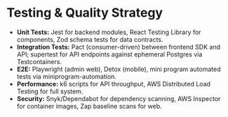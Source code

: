# Testing & Quality Strategy

- **Unit Tests:** Jest for backend modules, React Testing Library for components, Zod schema tests for data contracts.
- **Integration Tests:** Pact (consumer-driven) between frontend SDK and API; supertest for API endpoints against ephemeral Postgres via Testcontainers.
- **E2E:** Playwright (admin web), Detox (mobile), mini program automated tests via miniprogram-automation.
- **Performance:** k6 scripts for API throughput, AWS Distributed Load Testing for full system.
- **Security:** Snyk/Dependabot for dependency scanning, AWS Inspector for container images, Zap baseline scans for web.
